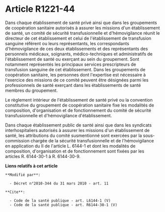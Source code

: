 # Article R1221-44

Dans chaque établissement de santé privé ainsi que dans les groupements de coopération sanitaire autorisés à assurer les
missions d'un établissement de santé, un comité de sécurité transfusionnelle et d'hémovigilance réunit le directeur de cet
établissement et celui de l'établissement de transfusion sanguine référent ou leurs représentants, les correspondants
d'hémovigilance de ces deux établissements et des représentants des personnels médicaux, soignants, médico-techniques et
administratifs de l'établissement de santé ou exerçant au sein du groupement. Sont notamment représentés les principaux
services prescripteurs de transfusion sanguine de cet établissement. Dans les groupements de coopération sanitaire, les
personnes dont l'expertise est nécessaire à l'exercice des missions de ce comité peuvent être désignées parmi les
professionnels de santé exerçant dans les établissements de santé membres du groupement. 

Le règlement intérieur de l'établissement de santé privé ou la convention constitutive du groupement de coopération sanitaire
fixe les modalités de composition, d'organisation et de fonctionnement du comité de sécurité transfusionnelle et
d'hémovigilance d'établissement. 

Dans chaque établissement public de santé ainsi que dans les syndicats interhospitaliers autorisés à assurer les missions
d'un établissement de santé, les attributions du comité susmentionné sont exercées par la sous-commission chargée de la
sécurité transfusionnelle et de l'hémovigilance en application du II de l'article L. 6144-1 et dont les modalités de
composition, d'organisation et de fonctionnement sont fixées par les articles R. 6144-30-1 à R. 6144-30-9.

**Liens relatifs à cet article**

	**Modifié par**:

	  - Décret n°2010-344 du 31 mars 2010 - art. 11

	**Cite**:

	  - Code de la santé publique - art. L6144-1 (V)
	  - Code de la santé publique - art. R6144-30-1 (V)
